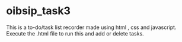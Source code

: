 # oibsip_task3
This is a to-do/task list recorder made using html , css and javascript. Execute the .html file to run this and add or delete tasks.

